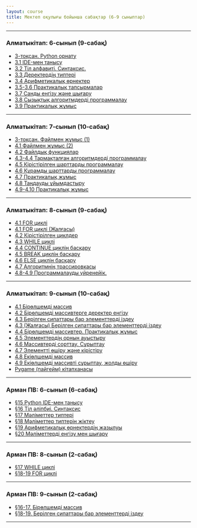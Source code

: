 ```yaml
---
layout: course
title: Мектеп оқулығы бойынша сабақтар (6-9 сыныптар)
---
```

<hr>
<div class="youtube-spoilers">
    <h3>Алматыкітап: 6-сынып (9-сабақ)</h3>
    <ul>
        <li><a href="https://www.youtube.com/watch?v=KDoEtMxOCRs" target="_blank">3-тоқсан. Python орнату</a></li>
        <li><a href="https://www.youtube.com/watch?v=jj12O9Wd0qE" target="_blank">3.1 IDE-мен танысу</a></li>
        <li><a href="https://www.youtube.com/watch?v=1NtrhEHJNJc" target="_blank">3.2 Тіл алфавиті. Синтаксис.</a></li>
        <li><a href="https://www.youtube.com/watch?v=tn8_uxhwTbc" target="_blank">3.3 Деректердің типтері</a></li>
        <li><a href="https://www.youtube.com/watch?v=PTKwx9lVQyo" target="_blank">3.4 Арифметикалық өрнектер</a></li>
        <li><a href="https://www.youtube.com/watch?v=Wvs9g71uYcQ" target="_blank">3.5-3.6 Практикалық тапсырмалар</a></li>
        <li><a href="https://www.youtube.com/watch?v=s_K3m-Y6fXs" target="_blank">3.7 Санды енгізу және шығару</a></li>
        <li><a href="https://www.youtube.com/watch?v=JBalQbgXqyk" target="_blank">3.8 Сызықтық алгоритмдерді программалау</a></li>
        <li><a href="https://www.youtube.com/watch?v=y_P0qn4Q1Go" target="_blank">3.9 Практикалық жұмыс</a></li>
    </ul>
</div>
<hr>

<div class="youtube-spoilers">
    <h3>Алматыкітап: 7-сынып (10-сабақ)</h3>
    <ul>
        <li><a href="https://www.youtube.com/watch?v=SIqvyQlVVvY" target="_blank">3-тоқсан. Файлмен жұмыс (1)</a></li>
        <li><a href="https://www.youtube.com/watch?v=trapGb995OA" target="_blank">4.1 Файлмен жұмыс (2)</a></li>
        <li><a href="https://www.youtube.com/watch?v=noMQfnJgH0k" target="_blank">4.2 Файлдық функциялар</a></li>
        <li><a href="https://www.youtube.com/watch?v=tDvvRfPNAR4" target="_blank">4.3-4.4 Тармақталған алгоритмдерді программалау</a></li>
        <li><a href="https://www.youtube.com/watch?v=tw79yTAW8u0" target="_blank">4.5 Кірістірілген шарттарды программалау</a></li>
        <li><a href="https://www.youtube.com/watch?v=H17vQvgXS1Q" target="_blank">4.6 Құрамды шарттарды программалау</a></li>
        <li><a href="https://www.youtube.com/watch?v=CIB4XMsVRgg" target="_blank">4.7 Практикалық жұмыс</a></li>
        <li><a href="https://www.youtube.com/watch?v=nBjlx1W2Ako" target="_blank">4.8 Таңдауды ұйымдастыру</a></li>
        <li><a href="https://www.youtube.com/watch?v=6UyNnrUbqsE" target="_blank">4.9-4.10 Практикалық жұмыс</a></li>
    </ul>
</div>
<hr>

<div class="youtube-spoilers">
    <h3>Алматыкітап: 8-сынып (9-сабақ)</h3>
    <ul>
        <li><a href="https://www.youtube.com/watch?v=yRYO0519Cjs" target="_blank">4.1 FOR циклі</a></li>
        <li><a href="https://www.youtube.com/watch?v=0VQfSrSbzSM" target="_blank">4.1 FOR циклі (Жалғасы)</a></li>
        <li><a href="https://www.youtube.com/watch?v=pcC52KRFpxk" target="_blank">4.2 Кірістірілген циклдер</a></li>
        <li><a href="https://www.youtube.com/watch?v=eAYbsFJRZsY" target="_blank">4.3 WHILE циклі</a></li>
        <li><a href="https://www.youtube.com/watch?v=ybbXzr_wNAs" target="_blank">4.4 CONTINUE циклін басқару</a></li>
        <li><a href="https://www.youtube.com/watch?v=qeOz414IAOQ" target="_blank">4.5 BREAK циклін басқару</a></li>
        <li><a href="https://www.youtube.com/watch?v=7Jpgn81SJjQ" target="_blank">4.6 ELSE циклін басқару</a></li>
        <li><a href="https://www.youtube.com/watch?v=F5tRtEz7b20" target="_blank">4.7 Алгоритмнің трассировкасы</a></li>
        <li><a href="https://www.youtube.com/watch?v=twOLAACMWuI" target="_blank">4.8-4.9 Программалауды үйренейік.</a></li>
    </ul>
</div>
<hr>
<div class="youtube-spoilers">
    <h3>Алматыкітап: 9-сынып (10-сабақ)</h3>
    <ul>
        <li><a href="https://www.youtube.com/watch?v=kDLPkJjfOF8" target="_blank">4.1 Бірөлшемді массив</a></li>
        <li><a href="https://www.youtube.com/watch?v=nO1EU72CBAM" target="_blank">4.2 Бірөлшемді массивтерге деректер енгізу</a></li>
        <li><a href="https://www.youtube.com/watch?v=7bQAIrapfMs" target="_blank">4.3 Берілген сипаттары бар элементтерді іздеу</a></li>
        <li><a href="https://www.youtube.com/watch?v=0fuYjIZ94eA" target="_blank">4.3 (Жалғасы) Берілген сипаттары бар элементтерді іздеу</a></li>
        <li><a href="https://www.youtube.com/watch?v=UhbfhvOWiiM" target="_blank">4.4 Бірөлшемді массивтер. Практикалық жұмыс</a></li>
        <li><a href="https://www.youtube.com/watch?v=weUWU0Lm4mU" target="_blank">4.5 Элементтердің орнын ауыстыру</a></li>
        <li><a href="https://www.youtube.com/watch?v=vbpMWCstqhI" target="_blank">4.6 Массивтерді сорттау. Сұрыптау</a></li>
        <li><a href="https://www.youtube.com/watch?v=q1WPmZ-nxuw" target="_blank">4.7 Элементті өшіру және кірістіру</a></li>
        <li><a href="https://www.youtube.com/watch?v=lOW2uhKo8u8" target="_blank">4.8 Екіөлшемді массив</a></li>
        <li><a href="https://www.youtube.com/watch?v=hsDE2zdRhPQ" target="_blank">4.9 Екіөлшемді массивті сұрыптау, жолды өшіру</a></li>
        <li><a href="https://www.youtube.com/watch?v=u3vkjSDM9BQ" target="_blank">Pygame (пайгейм) кітапханасы</a></li>
    </ul>
</div>
<hr>
<div class="youtube-spoilers">
    <h3>Арман ПВ: 6-сынып (6-сабақ)</h3>
    <ul>
        <li><a href="https://www.youtube.com/watch?v=/TMNiF1fNxr4" target="_blank">§15 Python IDE-мен танысу</a></li>
        <li><a href="https://www.youtube.com/watch?v=/hR03xLZVRfI" target="_blank">§16 Тіл әліпбиі. Синтаксис</a></li>
        <li><a href="https://www.youtube.com/watch?v=/PmnmMG6xkfo" target="_blank">§17 Мәліметтер типтері</a></li>
        <li><a href="https://www.youtube.com/watch?v=/0FHbX3m4NwA" target="_blank">§18 Мәліметтер типтерін жіктеу</a></li>
        <li><a href="https://www.youtube.com/watch?v=/WQnE0VfGESI" target="_blank">§19 Арифметикалық өрнектердің жазылуы</a></li>
        <li><a href="https://www.youtube.com/watch?v=/29WewCfP5ZI" target="_blank">§20 Мәліметтерді енгізу мен шығару</a></li>
    </ul>
</div>
<hr>
<div class="youtube-spoilers">
    <h3>Арман ПВ: 8-сынып (2-сабақ)</h3>
    <ul>
        <li><a href="https://www.youtube.com/watch?v=/PzK1OMQYaNU" target="_blank">§17 WHILE циклі</a></li>
        <li><a href="https://www.youtube.com/watch?v=/RFKiHdCgzk4" target="_blank">§18-19 FOR циклі</a></li>
    </ul>
</div>
<hr>
<div class="youtube-spoilers">
    <h3>Арман ПВ: 9-сынып (2-сабақ)</h3>
    <ul>
        <li><a href="https://www.youtube.com/watch?v=/F1_gn5jNC_E" target="_blank">§16-17. Бірөлшемді массив</a></li>
        <li><a href="https://www.youtube.com/watch?v=/9H3G4vB5_b8" target="_blank">§18-19. Берілген сипаттары бар элементтерді іздеу</a></li>
    </ul>
</div>
<hr>
